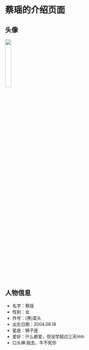 # 蔡瑶的介绍页面

## 头像
<img src="https://cdn.jsdelivr.net/gh/minglinxuan/txl/t/cy.jpg" width="20%">


## 人物信息

 - 名字：蔡瑶
 - 性别：女
 - 外号：(黑)菜头
 - 出生日期：2004.08.18
 - 星座：狮子座
 - 爱好：什么都爱，但没学超过三天hhh
 - 口头禅:我去、牛不死你